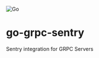 ![Go](https://github.com/danielpieper/go-grpc-sentry/workflows/Go/badge.svg?branch=main)

# go-grpc-sentry
Sentry integration for GRPC Servers

